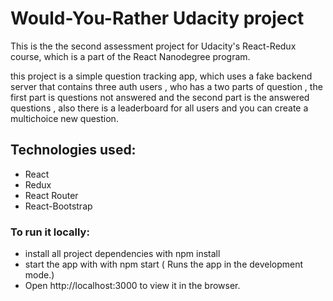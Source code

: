 # Would-You-Rather Udacity project

This is the the second assessment project for Udacity's React-Redux course, which is a part of the React Nanodegree program.

this project is a simple question tracking app, which uses a fake backend server that contains three auth users , who has a two parts of question , the first part is questions not answered and the second part is the answered questions , also there is a leaderboard for all users and you can create a multichoice new question.  


## Technologies used:

-  React
-  Redux
-  React Router
-  React-Bootstrap


### To run it locally:



-    install all project dependencies with npm install
-    start the app with with npm start ( Runs the app in the development mode.)
-    Open http://localhost:3000 to view it in the browser.
